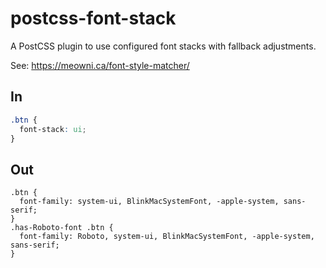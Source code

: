 # postcss-font-stack

A PostCSS plugin to use configured font stacks with fallback adjustments.

See: https://meowni.ca/font-style-matcher/

## In

```css
.btn {
  font-stack: ui;
}
```

## Out

```
.btn {
  font-family: system-ui, BlinkMacSystemFont, -apple-system, sans-serif;
}
.has-Roboto-font .btn {
  font-family: Roboto, system-ui, BlinkMacSystemFont, -apple-system, sans-serif;
}
```
